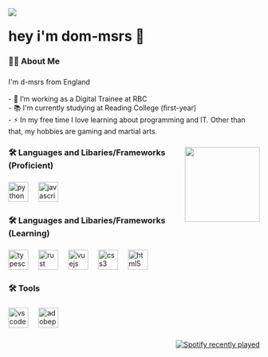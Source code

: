 <img align="left" src="https://visitor-badge.laobi.icu/badge?page_id=d-msrs.dom-msrs&left_color=darkslategrey&right_color=rebeccapurple"  />

###

<h1 align="left">hey i'm dom-msrs 👋</h1>

###

<h3 align="left">👩‍💻  About Me</h3>

###

<p align="left">I'm d-msrs from England<br><br>- 🔭 I’m working as a Digital Trainee at RBC<br>- 📚 I'm currently studying at Reading College (first-year)<br>- ⚡ In my free time I love learning about programming and IT. Other than that, my hobbies are gaming and martial arts.</p>

###

<img align="right" height="150" src="https://media1.tenor.com/m/rvZ4N1GMOCoAAAAC/lebron-james-le-shades.gif"  />

###

<h3 align="left">🛠 Languages and Libaries/Frameworks (Proficient)</h3>

###

<div align="left">
  <img src="https://skillicons.dev/icons?i=py" height="40" alt="python logo"  />
  <img width="12" />
  <img src="https://skillicons.dev/icons?i=js" height="40" alt="javascript logo"  />
</div>

###

<h3 align="left">🛠 Languages and Libaries/Frameworks (Learning)</h3>

###

<div align="left">
  <img src="https://cdn.jsdelivr.net/gh/devicons/devicon/icons/typescript/typescript-original.svg" height="40" alt="typescript logo"  />
  <img width="12" />
  <img src="https://skillicons.dev/icons?i=rust" height="40" alt="rust logo"  />
  <img width="12" />
  <img src="https://skillicons.dev/icons?i=vue" height="40" alt="vuejs logo"  />
  <img width="12" />
  <img src="https://skillicons.dev/icons?i=css" height="40" alt="css3 logo"  />
  <img width="12" />
  <img src="https://skillicons.dev/icons?i=html" height="40" alt="html5 logo"  />
</div>

###

<h3 align="left">🛠 Tools</h3>

###

<div align="left">
  <img src="https://skillicons.dev/icons?i=vscode" height="40" alt="vscode logo"  />
  <img width="12" />
  <img src="https://skillicons.dev/icons?i=ps" height="40" alt="adobephotoshop logo"  />
</div>

###

<div align="right">
  <a href="https://soundcloud.com/s1nn40__" style="margin-top:-1000px;">
    <img src="https://lastfm-recently-played.vercel.app/api?user=s1nnsomniac" alt="Spotify recently played"  />
  </a>
</div>

###
